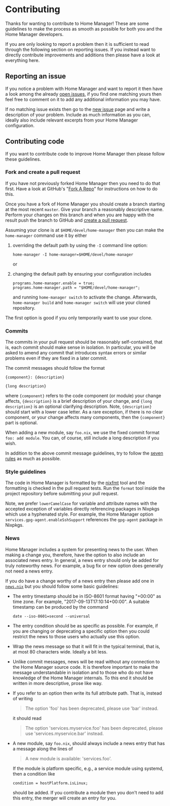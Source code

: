 Contributing
============

Thanks for wanting to contribute to Home Manager! These are some
guidelines to make the process as smooth as possible for both you and
the Home Manager developers.

If you are only looking to report a problem then it is sufficient to
read through the following section on reporting issues. If you instead
want to directly contribute improvements and additions then please
have a look at everything here.

Reporting an issue
------------------

If you notice a problem with Home Manager and want to report it then
have a look among the already [open issues][], if you find one
matching yours then feel free to comment on it to add any additional
information you may have.

If no matching issue exists then go to the [new issue][] page and
write a description of your problem. Include as much information as
you can, ideally also include relevant excerpts from your Home Manager
configuration.

Contributing code
-----------------

If you want to contribute code to improve Home Manager then please
follow these guidelines.

### Fork and create a pull request ###

If you have not previously forked Home Manager then you need to do
that first. Have a look at GitHub's "[Fork A Repo][]" for instructions
on how to do this.

Once you have a fork of Home Manager you should create a branch
starting at the most recent `master`. Give your branch a reasonably
descriptive name. Perform your changes on this branch and when you are
happy with the result push the branch to GitHub and
[create a pull request][].

Assuming your clone is at `$HOME/devel/home-manager` then you can make
the `home-manager` command use it by either

1.  overriding the default path by using the `-I` command line option:

        home-manager -I home-manager=$HOME/devel/home-manager

    or

2.  changing the default path by ensuring your configuration includes

        programs.home-manager.enable = true;
        programs.home-manager.path = "$HOME/devel/home-manager";

    and running `home-manager switch` to activate the change.
    Afterwards, `home-manager build` and `home-manager switch` will
    use your cloned repository.

The first option is good if you only temporarily want to use your
clone.

### Commits ###

The commits in your pull request should be reasonably self-contained,
that is, each commit should make sense in isolation. In particular,
you will be asked to amend any commit that introduces syntax errors or
similar problems even if they are fixed in a later commit.

The commit messages should follow the format

    {component}: {description}

    {long description}

where `{component}` refers to the code component (or module) your
change affects, `{description}` is a brief description of your change,
and `{long description}` is an optional clarifying description. Note,
`{description}` should start with a lower case letter. As a rare
exception, if there is no clear component, or your change affects many
components, then the `{component}` part is optional.

When adding a new module, say `foo.nix`, we use the fixed commit
format `foo: add module`. You can, of course, still include a long
description if you wish.

In addition to the above commit message guidelines, try to follow the
[seven rules][] as much as possible.

### Style guidelines ###

The code in Home Manager is formatted by the [nixfmt][] tool and the
formatting is checked in the pull request tests. Run the `format` tool
inside the project repository before submitting your pull request.

Note, we prefer `lowerCamelCase` for variable and attribute names with
the accepted exception of variables directly referencing packages in
Nixpkgs which use a hyphenated style. For example, the Home Manager
option `services.gpg-agent.enableSshSupport` references the
`gpg-agent` package in Nixpkgs.

### News ###

Home Manager includes a system for presenting news to the user. When
making a change you, therefore, have the option to also include an
associated news entry. In general, a news entry should only be added
for truly noteworthy news. For example, a bug fix or new option does
generally not need a news entry.

If you do have a change worthy of a news entry then please add one in
[`news.nix`][] but you should follow some basic guidelines:

- The entry timestamp should be in ISO-8601 format having "+00:00" as
  time zone. For example, "2017-09-13T17:10:14+00:00". A suitable
  timestamp can be produced by the command

      date --iso-8601=second --universal

- The entry condition should be as specific as possible. For example,
  if you are changing or deprecating a specific option then you could
  restrict the news to those users who actually use this option.

- Wrap the news message so that it will fit in the typical terminal,
  that is, at most 80 characters wide. Ideally a bit less.

- Unlike commit messages, news will be read without any connection to
  the Home Manager source code. It is therefore important to make the
  message understandable in isolation and to those who do not have
  knowledge of the Home Manager internals. To this end it should be
  written in more descriptive, prose like way.

- If you refer to an option then write its full attribute path. That
  is, instead of writing

  > The option 'foo' has been deprecated, please use 'bar' instead.

  it should read

  > The option 'services.myservice.foo' has been deprecated, please
  > use 'services.myservice.bar' instead.

- A new module, say `foo.nix`, should always include a news entry
  that has a message along the lines of

  > A new module is available: 'services.foo'.

  If the module is platform specific, e.g., a service module using
  systemd, then a condition like

  ```
  condition = hostPlatform.isLinux;
  ```

  should be added. If you contribute a module then you don't need to
  add this entry, the merger will create an entry for you.

[open issues]: https://github.com/rycee/home-manager/issues
[new issue]: https://github.com/rycee/home-manager/issues/new
[Fork A Repo]: https://help.github.com/articles/fork-a-repo/
[create a pull request]: https://help.github.com/articles/creating-a-pull-request/
[seven rules]: https://chris.beams.io/posts/git-commit/#seven-rules
[`news.nix`]: https://github.com/rycee/home-manager/blob/master/modules/misc/news.nix
[nixfmt]: https://github.com/serokell/nixfmt/
